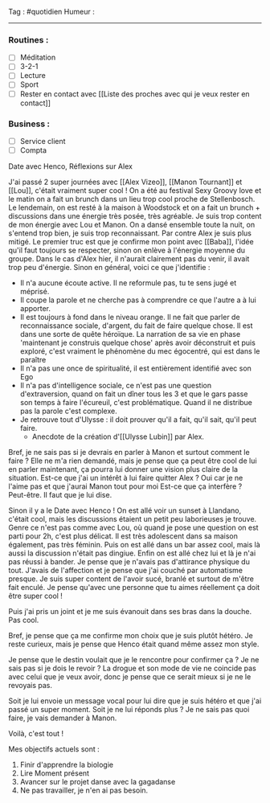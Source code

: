 Tag : #quotidien 
Humeur : 
***

### Routines : 
- [ ] Méditation
- [ ] 3-2-1
- [ ] Lecture
- [ ] Sport
- [ ] Rester en contact avec [[Liste des proches avec qui je veux rester en contact]]

### Business : 
- [ ] Service client 
- [ ] Compta 

Date avec Henco,
Réflexions sur Alex

J'ai passé 2 super journées avec [[Alex Vizeo]], [[Manon Tournant]] et [[Lou]], c'était vraiment super cool ! 
On a été au festival Sexy Groovy love et le matin on a fait un brunch dans un lieu trop cool proche de Stellenbosch.
Le lendemain, on est resté à la maison à Woodstock et on a fait un brunch + discussions dans une énergie très posée, très agréable. 
Je suis trop content de mon énergie avec Lou et Manon. On a dansé ensemble toute la nuit, on s'entend trop bien, je suis trop reconnaissant. 
Par contre Alex je suis plus mitigé.
Le premier truc est que je confirme mon point avec [[Baba]], l'idée qu'il faut toujours se respecter, sinon on enlève à l'énergie moyenne du groupe.
Dans le cas d'Alex hier, il n'aurait clairement pas du venir, il avait trop peu d'énergie. 
Sinon en général, voici ce que j'identifie : 
- Il n'a aucune écoute active. Il ne reformule pas, tu te sens jugé et méprisé.
- Il coupe la parole et ne cherche pas à comprendre ce que l'autre a à lui apporter.
- Il est toujours à fond dans le niveau orange. Il ne fait que parler de reconnaissance sociale, d'argent, du fait de faire quelque chose. Il est dans une sorte de quête héroïque. La narration de sa vie en phase 'maintenant je construis quelque chose' après avoir déconstruit et puis exploré, c'est vraiment le phénomène du mec égocentré, qui est dans le paraître
- Il n'a pas une once de spiritualité, il est entièrement identifié avec son Ego
- Il n'a pas d'intelligence sociale, ce n'est pas une question d'extraversion, quand on fait un dîner tous les 3 et que le gars passe son temps à faire l'écureuil, c'est problématique. Quand il ne distribue pas la parole c'est complexe.
- Je retrouve tout d'Ulysse : il doit prouver qu'il a fait, qu'il sait, qu'il peut faire.
	- Anecdote de la création d'[[Ulysse Lubin]] par Alex.

Bref, je ne sais pas si je devrais en parler à Manon et surtout comment le faire ? 
Elle ne m'a rien demandé, mais je pense que ça peut être cool de lui en parler maintenant, ça pourra lui donner une vision plus claire de la situation.
Est-ce que j'ai un intérêt à lui faire quitter Alex ?
Oui car je ne l'aime pas et que j'aurai Manon tout pour moi
Est-ce que ça interfère ? 
Peut-être. Il faut que je lui dise. 

Sinon il y a le Date avec Henco ! 
On est allé voir un sunset à Llandano, c'était cool, mais les discussions étaient un petit peu laborieuses je trouve.
Genre ce n'est pas comme avec Lou, où quand je pose une question on est parti pour 2h, c'est plus délicat. 
Il est très adolescent dans sa maison également, pas très féminin. 
Puis on est allé dans un bar assez cool, mais là aussi la discussion n'était pas dingiue.
Enfin on est allé chez lui et là je n'ai pas réussi à bander. 
Je pense que je n'avais pas d'attirance physique du tout. J'avais de l'affection et je pense que j'ai couché par automatisme presque.
Je suis super content de l'avoir sucé, branlé et surtout de m'être fait enculé.
Je pense qu'avec une personne que tu aimes réellement ça doit être super cool ! 

Puis j'ai pris un joint et je me suis évanouit dans ses bras dans la douche.
Pas cool.

Bref, je pense que ça me confirme mon choix que je suis plutôt hétéro. 
Je reste curieux, mais je pense que Henco était quand même assez mon style.

Je pense que le destin voulait que je le rencontre pour confirmer ça ?
Je ne sais pas si je dois le revoir ? 
La drogue et son mode de vie ne coincide pas avec celui que je veux avoir, donc je pense que ce serait mieux si je ne le revoyais pas. 

Soit je lui envoie un message vocal pour lui dire que je suis hétéro et que j'ai passé un super moment.
Soit je ne lui réponds plus ? Je ne sais pas quoi faire, je vais demander à Manon.

Voilà, c'est tout ! 

Mes objectifs actuels sont : 
1. Finir d'apprendre la biologie 
2. Lire Moment présent
3. Avancer sur le projet danse avec la gagadanse 
4. Ne pas travailler, je n'en ai pas besoin. 




